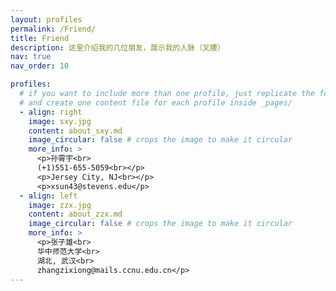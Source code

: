 ```yaml
---
layout: profiles
permalink: /Friend/
title: Friend
description: 这里介绍我的几位朋友，展示我的人脉（叉腰）
nav: true
nav_order: 10

profiles:
  # if you want to include more than one profile, just replicate the following block
  # and create one content file for each profile inside _pages/
  - align: right
    image: sxy.jpg
    content: about_sxy.md
    image_circular: false # crops the image to make it circular
    more_info: >
      <p>孙霄宇<br>
      (+1)551-655-5059<br></p>
      <p>Jersey City, NJ<br></p>
      <p>xsun43@stevens.edu</p>
  - align: left
    image: zzx.jpg
    content: about_zzx.md
    image_circular: false # crops the image to make it circular
    more_info: >
      <p>张子雄<br>
      华中师范大学<br>
      湖北, 武汉<br>
      zhangzixiong@mails.ccnu.edu.cn</p>
---
```

